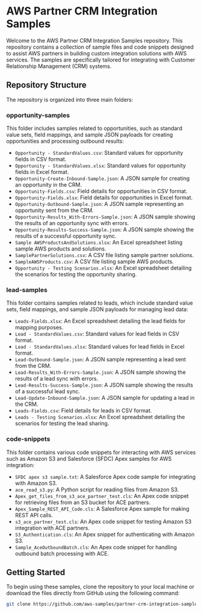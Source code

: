# AWS Partner CRM Integration Samples

Welcome to the AWS Partner CRM Integration Samples repository. This repository contains a collection of sample files and code snippets designed to assist AWS partners in building custom integration solutions with AWS services. The samples are specifically tailored for integrating with Customer Relationship Management (CRM) systems.

## Repository Structure

The repository is organized into three main folders:

### opportunity-samples

This folder includes samples related to opportunities, such as standard value sets, field mappings, and sample JSON payloads for creating opportunities and processing outbound results:

- `Opportunity - StandardValues.csv`: Standard values for opportunity fields in CSV format.
- `Opportunity - StandardValues.xlsx`: Standard values for opportunity fields in Excel format.
- `Opportunity-Create-Inbound-Sample.json`: A JSON sample for creating an opportunity in the CRM.
- `Opportunity-Fields.csv`: Field details for opportunities in CSV format.
- `Opportunity-Fields.xlsx`: Field details for opportunities in Excel format.
- `Opportunity-Outbound-Sample.json`: A JSON sample representing an opportunity sent from the CRM.
- `Opportunity-Results_With-Errors-Sample.json`: A JSON sample showing the results of an opportunity sync with errors.
- `Opportunity-Results-Success-Sample.json`: A JSON sample showing the results of a successful opportunity sync.
- `Sample AWSProductsAndSolutions.xlsx`: An Excel spreadsheet listing sample AWS products and solutions.
- `SamplePartnerSolutions.csv`: A CSV file listing sample partner solutions.
- `SampleAWSProducts.csv`: A CSV file listing sample AWS products.
- `Opportunity - Testing Scenarios.xlsx`: An Excel spreadsheet detailing the scenarios for testing the opportunity sharing.

### lead-samples

This folder contains samples related to leads, which include standard value sets, field mappings, and sample JSON payloads for managing lead data:

- `Leads-Fields.xlsx`: An Excel spreadsheet detailing the lead fields for mapping purposes.
- `Lead - StandardValues.csv`: Standard values for lead fields in CSV format.
- `Lead - StandardValues.xlsx`: Standard values for lead fields in Excel format.
- `Lead-Outbound-Sample.json`: A JSON sample representing a lead sent from the CRM.
- `Lead-Results_With-Errors-Sample.json`: A JSON sample showing the results of a lead sync with errors.
- `Lead-Results-Success-Sample.json`: A JSON sample showing the results of a successful lead sync.
- `Lead-Update-Inbound-Sample.json`: A JSON sample for updating a lead in the CRM.
- `Leads-Fields.csv`: Field details for leads in CSV format.
- `Leads - Testing Scenarios.xlsx`: An Excel spreadsheet detailing the scenarios for testing the lead sharing.

### code-snippets

This folder contains various code snippets for interacting with AWS services such as Amazon S3 and Salesforce (SFDC) Apex samples for AWS integration:

- `SFDC apex s3 sample.txt`: A Salesforce Apex code sample for integrating with Amazon S3.
- `ace_read_s3.py`: A Python script for reading files from Amazon S3.
- `Apex_get_files_from_s3_ace_partner_test.cls`: An Apex code snippet for retrieving files from an S3 bucket for ACE partners.
- `Apex_Sample_REST_API_Code.cls`: A Salesforce Apex sample for making REST API calls.
- `s3_ace_partner_test.cls`: An Apex code snippet for testing Amazon S3 integration with ACE partners.
- `S3_Authentication.cls`: An Apex snippet for authenticating with Amazon S3.
- `Sample_AceOutboundBatch.cls`: An Apex code snippet for handling outbound batch processing with ACE.

## Getting Started

To begin using these samples, clone the repository to your local machine or download the files directly from GitHub using the following command:

```bash
git clone https://github.com/aws-samples/partner-crm-integration-samples.git
```
